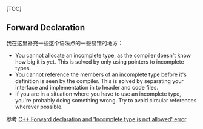 [TOC]

## Forward Declaration

我在这里补充一些这个语法点的一些易错的地方：
- You cannot allocate an incomplete type, as the compiler doesn't know how big it is yet. This is solved by only using pointers to incomplete types.
- You cannot reference the members of an incomplete type before it's definition is seen by the compiler. This is solved by separating your interface and implementation in to header and code files.
- If you are in a situation where you have to use an incomplete type, you're probably doing something wrong. Try to avoid circular references wherever possible.

参考
[C++ Forward declaration and 'Incomplete type is not allowed' error](https://stackoverflow.com/questions/15076026/c-forward-declaration-and-incomplete-type-is-not-allowed-error)